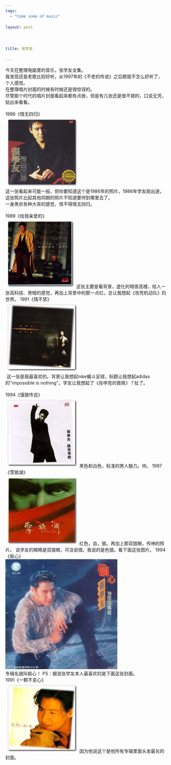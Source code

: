 ```yaml
--- 
tags: 
  - "Come some of music"

layout: post



title: 张学友

---
```

<div id="msgcns!5F971C000415D85F!462" class="bvMsg">
<div>今天在整理电脑里的音乐，张学友全集。</div>
<div>我发现还是老歌比较好听，从1997年的《不老的传说》之后歌就不怎么好听了，个人感觉。</div>
<div>在整理唱片封面的时候有时候还是很惊讶的。</div>
<div>尽管那个时代的唱片封面看起来都有点挫，但是有几张还是很不错的，口说无凭，贴出来看看。</div>
<div> </div>
<div>1986《情无四归》</div>
<div>
<img style="width:228px;height:218px;" src="/assets/images/blog/2006-09-12-zhang-xue-you-0.jpg" border="0">
</div>
<div>这一张看起来可能一般，但你要知道这个是1986年的照片，1986年学友刚出道，这张照片比起其他同期的照片不知道要帅到哪里去了。</div>
<div>一身黑衣有种大哥的感觉，怪不得情无四归。</div>
<div> </div>
<div>1989《给我亲爱的》</div>
<div>
<img style="width:218px;height:216px;" src="/assets/images/blog/2006-09-12-zhang-xue-you-1.jpg" border="0">
这张主要是看背景，虚化的暗夜高楼，给人一张高科技、黑暗的感觉，再加上背景中的那一点红，总让我想起《攻壳机动队》的世界。
1991《情不禁》
<div>
<img style="width:228px;height:218px;" src="/assets/images/blog/2006-09-12-zhang-xue-you-2.jpg" border="0">
</div>
<div> 这一张是我最喜欢的。背景让我想起nike蝎斗足球，标题让我想起adidas的"impossible is nothing"。学友让我想起了《肖申克的救赎》？扯了。</div>
<div> </div>
<div>1994《饿狼传说》</div>
<div>
<img style="width:228px;height:218px;" src="/assets/images/blog/2006-09-12-zhang-xue-you-3.jpg" border="0">
黑色和白色，标准的男人魅力。帅。
1997《雪狼湖》
<div>
<img style="width:228px;height:218px;" src="/assets/images/blog/2006-09-12-zhang-xue-you-4.jpg" border="0">
红色，血，狼。再加上那双狼眼，传神的照片。
说学友的眼睛是双狼眼，可没说错。我说的是色狼。看下面这张图片。
1994《偷心》
<div>
<img style="width:351px;height:343px;" src="/assets/images/blog/2006-09-12-zhang-xue-you-5.jpg" border="0">
</div>
专辑名就叫偷心！
PS：据说张学友本人最喜欢的是下面这张封面。</div>
<div>1991《一颗不变心》</div>
<div>
<img style="width:228px;height:218px;" src="/assets/images/blog/2006-09-12-zhang-xue-you-6.jpg" border="0">
因为他说这个是他所有专辑里面头发最长的封面。</div>
</div>
</div>
</div>
